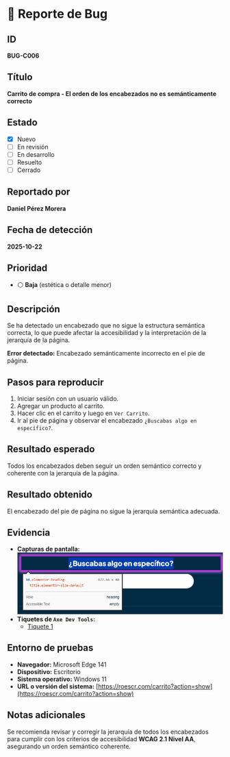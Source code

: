 # 🐞 Reporte de Bug

## ID  
**BUG-C006**

## Título  
**Carrito de compra - El orden de los encabezados no es semánticamente correcto**

## Estado  
- [x] Nuevo  
- [ ] En revisión  
- [ ] En desarrollo  
- [ ] Resuelto  
- [ ] Cerrado  

## Reportado por  
**Daniel Pérez Morera**

## Fecha de detección  
**2025-10-22**

## Prioridad  
- ⚪ **Baja** (estética o detalle menor)

## Descripción  
Se ha detectado un encabezado que no sigue la estructura semántica correcta, lo que puede afectar la accesibilidad y la interpretación de la jerarquía de la página.

**Error detectado:** Encabezado semánticamente incorrecto en el pie de página.

## Pasos para reproducir  
1. Iniciar sesión con un usuario válido.  
2. Agregar un producto al carrito.  
3. Hacer clic en el carrito y luego en `Ver Carrito`.  
4. Ir al pie de página y observar el encabezado `¿Buscabas algo en específico?`.

## Resultado esperado  
Todos los encabezados deben seguir un orden semántico correcto y coherente con la jerarquía de la página.

## Resultado obtenido  
El encabezado del pie de página no sigue la jerarquía semántica adecuada.

## Evidencia  
- **Capturas de pantalla:**  
  ![Error 6](./Error6.png)  
- **Tiquetes de `Axe Dev Tools`:**  
  - [Tiquete 1](https://axe.deque.com/issues/b291527a-54df-4e0e-bf36-97d48d5717af)

## Entorno de pruebas  
- **Navegador:** Microsoft Edge 141  
- **Dispositivo:** Escritorio  
- **Sistema operativo:** Windows 11  
- **URL o versión del sistema:** [https://roescr.com/carrito?action=show](https://roescr.com/carrito?action=show)

## Notas adicionales  
Se recomienda revisar y corregir la jerarquía de todos los encabezados para cumplir con los criterios de accesibilidad **WCAG 2.1 Nivel AA**, asegurando un orden semántico coherente.
